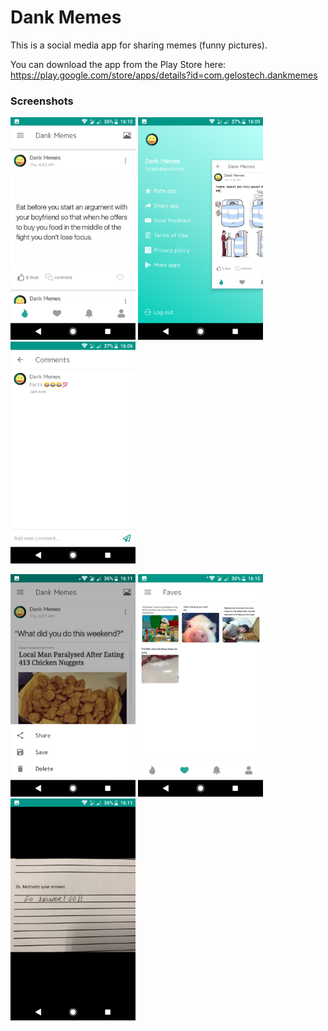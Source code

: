 # Dank Memes

This is a social media app for sharing memes (funny pictures).

You can download the app from the Play Store here: https://play.google.com/store/apps/details?id=com.gelostech.dankmemes

### Screenshots
<img src="screenshots/one.png" width="200" >   <img src="screenshots/two.png" width="200" >   <img src="screenshots/three.png" width="200" >

<img src="screenshots/four.png" width="200" >   <img src="screenshots/five.png" width="200" >   <img src="screenshots/six.png" width="200" >


